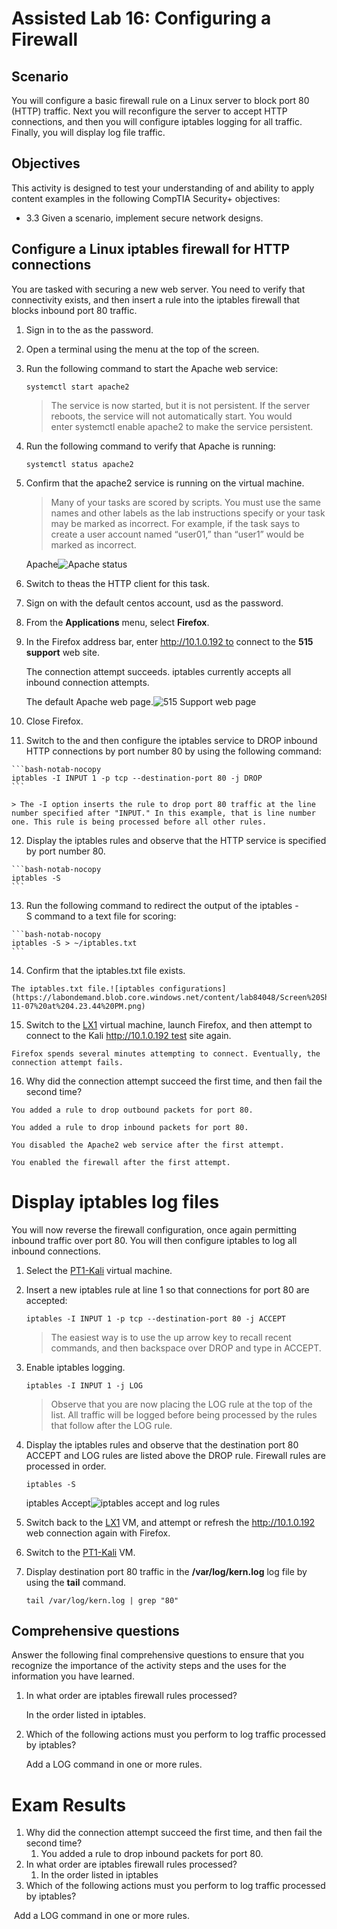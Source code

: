 # Assisted Lab 16: Configuring a Firewall

## Scenario

You will configure a basic firewall rule on a Linux server to block port 80 (HTTP) traffic. Next you will reconfigure the server to accept HTTP connections, and then you will configure iptables logging for all traffic. Finally, you will display log file traffic.

## Objectives

This activity is designed to test your understanding of and ability to apply content examples in the following CompTIA Security+ objectives:

-   3.3 Given a scenario, implement secure network designs.

## Configure a Linux iptables firewall for HTTP connections

You are tasked with securing a new web server. You need to verify that connectivity exists, and then insert a rule into the iptables firewall that blocks inbound port 80 traffic.

1.  Sign in to the as the password.
    
2.  Open a terminal using the menu at the top of the screen.
    
3.  Run the following command to start the Apache web service:
    
    ```bash-notab-nocopy
    systemctl start apache2
    ```
    
    > The service is now started, but it is not persistent. If the server reboots, the service will not automatically start. You would enter systemctl enable apache2 to make the service persistent.
    
4.  Run the following command to verify that Apache is running:
    
    ```bash-notab-nocopy
    systemctl status apache2
    ```
    
5.  Confirm that the apache2 service is running on the virtual machine.
    
    > Many of your tasks are scored by scripts. You must use the same names and other labels as the lab instructions specify or your task may be marked as incorrect. For example, if the task says to create a user account named “user01,” than “user1” would be marked as incorrect.
    
    Apache![Apache status](https://labondemand.blob.core.windows.net/content/lab84048/Screen%20Shot%202020-11-07%20at%204.18.01%20PM.png)
    
6.  Switch to theas the HTTP client for this task.
    
7.  Sign on with the default centos account, usd as the password.
    
8.  From the **Applications** menu, select **Firefox**.
    
9.  In the Firefox address bar, enter http://10.1.0.192 to connect to the **515 support** web site.
    
    The connection attempt succeeds. iptables currently accepts all inbound connection attempts.
    
    The default Apache web page.![515 Support web page](https://labondemand.blob.core.windows.net/content/lab84048/Screen%20Shot%202020-11-07%20at%204.21.05%20PM.png)
    
10.  Close Firefox.
    
11.  Switch to the and then configure the iptables service to DROP inbound HTTP connections by port number 80 by using the following command:
    
    ```bash-notab-nocopy
    iptables -I INPUT 1 -p tcp --destination-port 80 -j DROP
    ```
    
    > The -I option inserts the rule to drop port 80 traffic at the line number specified after "INPUT." In this example, that is line number one. This rule is being processed before all other rules.
    
12.  Display the iptables rules and observe that the HTTP service is specified by port number 80.
    
    ```bash-notab-nocopy
    iptables -S
    ```
    
13.  Run the following command to redirect the output of the iptables -S command to a text file for scoring:
    
    ```bash-notab-nocopy
    iptables -S > ~/iptables.txt    
    ```
    
14.  Confirm that the iptables.txt file exists.
    
    The iptables.txt file.![iptables configurations](https://labondemand.blob.core.windows.net/content/lab84048/Screen%20Shot%202020-11-07%20at%204.23.44%20PM.png)
    
15.  Switch to the [LX1](https://labclient.labondemand.com/Instructions/af89867d-2832-4ad2-b600-dd5568ea8030?rc=10#) virtual machine, launch Firefox, and then attempt to connect to the Kali http://10.1.0.192 test site again.
    
    Firefox spends several minutes attempting to connect. Eventually, the connection attempt fails.
    
16.  Why did the connection attempt succeed the first time, and then fail the second time?
    
    You added a rule to drop outbound packets for port 80.
    
    You added a rule to drop inbound packets for port 80.
    
    You disabled the Apache2 web service after the first attempt.
    
    You enabled the firewall after the first attempt.

# Display iptables log files

You will now reverse the firewall configuration, once again permitting inbound traffic over port 80. You will then configure iptables to log all inbound connections.

1.  Select the [PT1-Kali](https://labclient.labondemand.com/Instructions/af89867d-2832-4ad2-b600-dd5568ea8030?rc=10#) virtual machine.
    
2.  Insert a new iptables rule at line 1 so that connections for port 80 are accepted:
    
    ```bash-notab-nocopy
    iptables -I INPUT 1 -p tcp --destination-port 80 -j ACCEPT
    ```
    
    > The easiest way is to use the up arrow key to recall recent commands, and then backspace over DROP and type in ACCEPT.
    
3.  Enable iptables logging.
    
    ```bash-notab-nocopy
    iptables -I INPUT 1 -j LOG
    ```
    
    > Observe that you are now placing the LOG rule at the top of the list. All traffic will be logged before being processed by the rules that follow after the LOG rule.
    
4.  Display the iptables rules and observe that the destination port 80 ACCEPT and LOG rules are listed above the DROP rule. Firewall rules are processed in order.
    
    ```bash-notab-nocopy
    iptables -S
    ```
    
    iptables Accept![iptables accept and log rules](https://labondemand.blob.core.windows.net/content/lab84048/Screen%20Shot%202020-11-07%20at%204.26.33%20PM.png)
    
5.  Switch back to the [LX1](https://labclient.labondemand.com/Instructions/af89867d-2832-4ad2-b600-dd5568ea8030?rc=10#) VM, and attempt or refresh the http://10.1.0.192 web connection again with Firefox.
    
6.  Switch to the [PT1-Kali](https://labclient.labondemand.com/Instructions/af89867d-2832-4ad2-b600-dd5568ea8030?rc=10#) VM.
    
7.  Display destination port 80 traffic in the **/var/log/kern.log** log file by using the **tail** command.
    
    ```bash-notab-nocopy
    tail /var/log/kern.log | grep "80"
    ```

## Comprehensive questions

Answer the following final comprehensive questions to ensure that you recognize the importance of the activity steps and the uses for the information you have learned.

1.  In what order are iptables firewall rules processed?
    
    In the order listed in iptables.

2. Which of the following actions must you perform to log traffic processed by iptables?

	Add a LOG command in one or more rules.

# Exam Results
1. Why did the connection attempt succeed the first time, and then fail the second time?
	1. You added a rule to drop inbound packets for port 80.
2. In what order are iptables firewall rules processed?
	1. In the order listed in iptables
2. Which of the following actions must you perform to log traffic processed by iptables?

 Add a LOG command in one or more rules.



